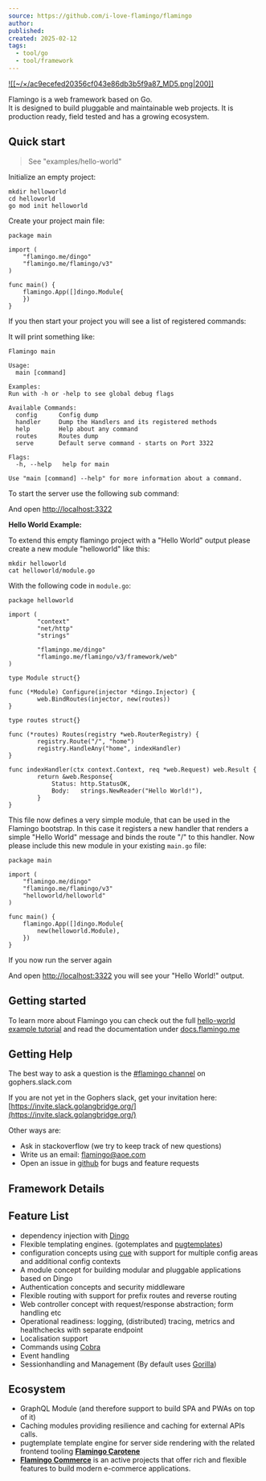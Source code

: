 ```yaml
---
source: https://github.com/i-love-flamingo/flamingo
author: 
published: 
created: 2025-02-12
tags:
  - tool/go
  - tool/framework
---
```

[![[~/×/ac9ecefed20356cf043e86db3b5f9a87_MD5.png|200]]](https://raw.githubusercontent.com/i-love-flamingo/flamingo/master/docs/assets/flamingo-logo-only-pink-on-white.png)

Flamingo is a web framework based on Go.  
It is designed to build pluggable and maintainable web projects. It is production ready, field tested and has a growing ecosystem.

## Quick start

> See "examples/hello-world"

Initialize an empty project:

```
mkdir helloworld
cd helloworld
go mod init helloworld
```

Create your project main file:

```
package main

import (
	"flamingo.me/dingo"
	"flamingo.me/flamingo/v3"
)

func main() {
	flamingo.App([]dingo.Module{
	})
}
```

If you then start your project you will see a list of registered commands:

It will print something like:

```
Flamingo main

Usage:
  main [command]

Examples:
Run with -h or -help to see global debug flags

Available Commands:
  config      Config dump
  handler     Dump the Handlers and its registered methods
  help        Help about any command
  routes      Routes dump
  serve       Default serve command - starts on Port 3322

Flags:
  -h, --help   help for main

Use "main [command] --help" for more information about a command.
```

To start the server use the following sub command:

And open [http://localhost:3322](http://localhost:3322/)

**Hello World Example:**

To extend this empty flamingo project with a "Hello World" output please create a new module "helloworld" like this:

```
mkdir helloworld
cat helloworld/module.go
```

With the following code in `module.go`:

```
package helloworld

import (
        "context"
        "net/http"
        "strings"
        
        "flamingo.me/dingo"
        "flamingo.me/flamingo/v3/framework/web"
)

type Module struct{}

func (*Module) Configure(injector *dingo.Injector) {
        web.BindRoutes(injector, new(routes))
}

type routes struct{}

func (*routes) Routes(registry *web.RouterRegistry) {
        registry.Route("/", "home")
        registry.HandleAny("home", indexHandler)
}

func indexHandler(ctx context.Context, req *web.Request) web.Result {
        return &web.Response{
            Status: http.StatusOK,
            Body:   strings.NewReader("Hello World!"),
        }
}
```

This file now defines a very simple module, that can be used in the Flamingo bootstrap. In this case it registers a new handler that renders a simple "Hello World" message and binds the route "/" to this handler. Now please include this new module in your existing `main.go` file:

```
package main

import (
	"flamingo.me/dingo"
	"flamingo.me/flamingo/v3"
	"helloworld/helloworld"
)

func main() {
	flamingo.App([]dingo.Module{
        new(helloworld.Module),
	})
}
```

If you now run the server again

And open [http://localhost:3322](http://localhost:3322/) you will see your "Hello World!" output.

## Getting started

To learn more about Flamingo you can check out the full [hello-world example tutorial](https://github.com/i-love-flamingo/example-helloworld) and read the documentation under [docs.flamingo.me](https://docs.flamingo.me/)

## Getting Help

The best way to ask a question is the [#flamingo channel](https://gophers.slack.com/messages/flamingo) on gophers.slack.com

If you are not yet in the Gophers slack, get your invitation here: [https://invite.slack.golangbridge.org/](https://invite.slack.golangbridge.org/)

Other ways are:

- Ask in stackoverflow (we try to keep track of new questions)
- Write us an email: [flamingo@aoe.com](https://github.com/i-love-flamingo/)
- Open an issue in [github](https://github.com/i-love-flamingo/flamingo/issues) for bugs and feature requests

## Framework Details

## Feature List

- dependency injection with [Dingo](https://github.com/i-love-flamingo/dingo)
- Flexible templating engines. (gotemplates and [pugtemplates](https://github.com/i-love-flamingo/pugtemplate))
- configuration concepts using [cue](https://cuelang.org/) with support for multiple config areas and additional config contexts
- A module concept for building modular and pluggable applications based on Dingo
- Authentication concepts and security middleware
- Flexible routing with support for prefix routes and reverse routing
- Web controller concept with request/response abstraction; form handling etc
- Operational readiness: logging, (distributed) tracing, metrics and healthchecks with separate endpoint
- Localisation support
- Commands using [Cobra](https://github.com/spf13/cobra)
- Event handling
- Sessionhandling and Management (By default uses [Gorilla](https://github.com/gorilla/sessions))

## Ecosystem

- GraphQL Module (and therefore support to build SPA and PWAs on top of it)
- Caching modules providing resilience and caching for external APIs calls.
- pugtemplate template engine for server side rendering with the related frontend tooling **[Flamingo Carotene](https://github.com/i-love-flamingo/flamingo-carotene)**
- **[Flamingo Commerce](https://github.com/i-love-flamingo/flamingo-commerce)** is an active projects that offer rich and flexible features to build modern e-commerce applications.